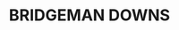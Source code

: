---
lastmod: '2025-04-06T06:05:21+00:00'
latitude: -27.356025
layout: suburb
longitude: 152.979085
postcode: '4035'
state: QLD
title: BRIDGEMAN DOWNS
url: /qld/bridgeman-downs/
---